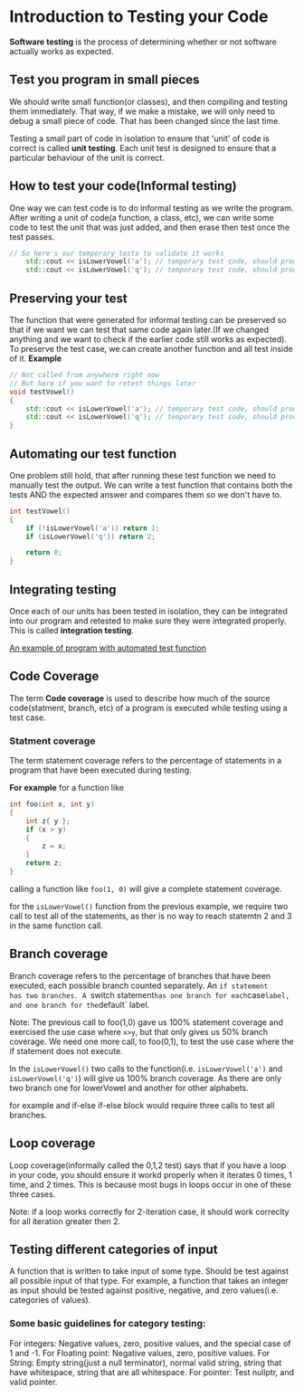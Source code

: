 # Introduction to Testing your Code

**Software testing** is the process of determining whether or not software actually works as expected.

## Test you program in small pieces
We should write small function(or classes), and then compiling and testing them immediately. That way, if we make a mistake, we will only need to debug a small piece of code. That has been changed since the last time. 

Testing a small part of code in isolation to ensure that 'unit' of code is correct is called **unit testing**. Each unit test is designed to ensure that a particular behaviour of the unit is correct.

## How to test your code(Informal testing)
One way we can test code is to do informal testing as we write the program. After writing a unit of code(a function, a class, etc), we can write some code to test the unit that was just added, and then erase then test once the test passes.
```cpp
// So here's our temporary tests to validate it works
    std::cout << isLowerVowel('a'); // temporary test code, should produce 1
    std::cout << isLowerVowel('q'); // temporary test code, should produce 0
```
## Preserving your test
The function that were generated for informal testing can be preserved so that if we want we can test that same code again later.(If we changed anything and we want to check if the earlier code still works as expected). To preserve the test case, we can create another function and all test inside of it.
**Example**
```cpp
// Not called from anywhere right now
// But here if you want to retest things later
void testVowel()
{
    std::cout << isLowerVowel('a'); // temporary test code, should produce 1
    std::cout << isLowerVowel('q'); // temporary test code, should produce 0
}
```

## Automating our test function

One problem still hold, that after running these test function we need to manually test the output. We can write a test function that contains both the tests AND the expected answer and compares them so we don't have to.

```cpp
int testVowel()
{
    if (!isLowerVowel('a')) return 1;
    if (isLowerVowel('q')) return 2;

    return 0;
}
```

## Integrating testing
Once each of our units has been tested in isolation, they can be integrated into our program and retested to make sure they were integrated properly. This is called **integration testing**.

[An example of program with automated test function](practice/testing.cpp)

## Code Coverage
The term **Code coverage** is used to describe how much of the source code(statment, branch, etc) of a program is executed while testing using a test case. 

### Statment coverage
The term statement coverage refers to the percentage of statements in a program that have been executed during testing.

**For example** for a function like
```cpp
int foo(int x, int y)
{
    int z{ y };
    if (x > y)
    {
        z = x;
    }
    return z;
}
```
calling a function like `foo(1, 0)` will give a complete statement coverage. 

for the `isLowerVowel()` function from the previous example, we require two call to test all of the statements, as ther is no way to reach statemtn 2 and 3 in the same function call.

## Branch coverage
Branch coverage refers to the percentage of branches that have been executed, each possible branch counted separately. An `if statement     has two branches. A `switch statement` has one branch for each `case` label, and one branch for the `default` label.

Note: The previous call to foo(1,0) gave us 100% statement coverage and exercised the use case where `x>y`, but that only gives us 50% branch coverage. We need one more call, to foo(0,1), to test the use case where the if statement does not execute.

In the `isLowerVowel()` two calls to the function(i.e. `isLowerVowel('a')` and `isLowerVowel('q')`) will give us 100% branch coverage. As there are only two branch one for lowerVowel and another for other alphabets.

for example and if-else if-else block would require three calls to test all branches.

## Loop coverage
Loop coverage(informally called the 0,1,2 test) says that if you have a loop in your code, you should ensure it workd properly when it iterates 0 times, 1 time, and 2 times. This is because most bugs in loops occur in one of these three cases.

Note: if a loop works correctly for 2-iteration case, it should work correclty for all iteration greater then 2.

## Testing different categories of input

A function that is written to take input of some type. Should be test against all possible input of that type. For example, a function that takes an integer as input should be tested against positive, negative, and zero values(i.e. categories of values).

### Some basic guidelines for category testing:
For integers: Negative values, zero, positive values, and the special case of 1 and -1.
For Floating point: Negative values, zero, positive values.
For String: Empty string(just a null terminator), normal valid string, string that have whitespace, string that are all whitespace.
For pointer: Test nullptr, and valid pointer.